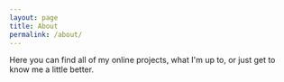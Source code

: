 ```yaml
---
layout: page
title: About
permalink: /about/
---
```


Here you can find all of my online projects, what I'm up to, or just get to know me a little better.